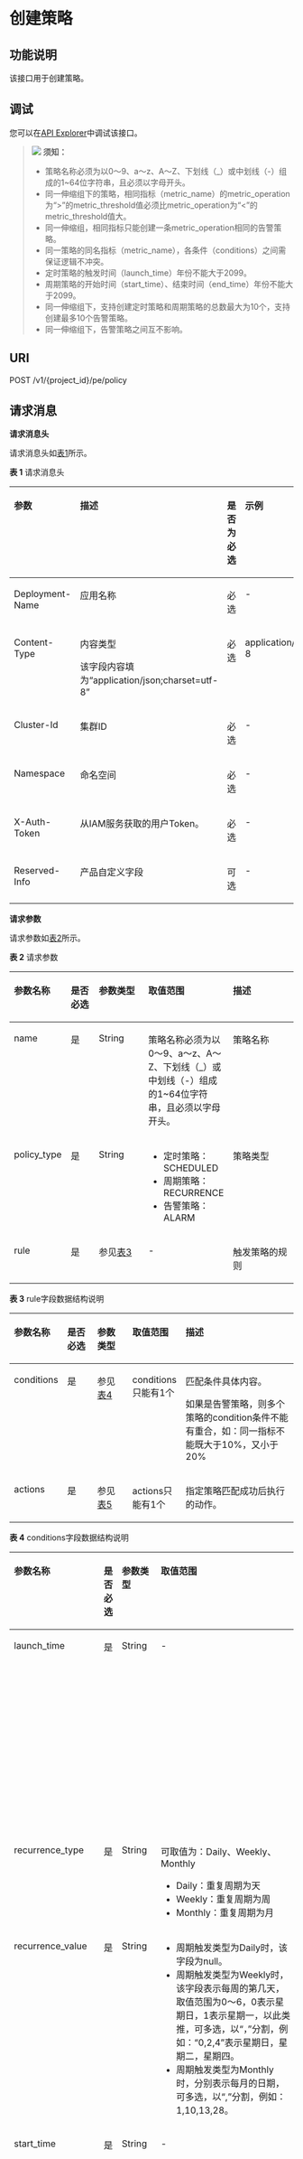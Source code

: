 # 创建策略<a name="aom_04_0023"></a>

## 功能说明<a name="zh-cn_topic_0130935537_zh-cn_topic_0082628667_section29498151"></a>

该接口用于创建策略。

## 调试<a name="section1053416331399"></a>

您可以在[API Explorer](https://apiexplorer.developer.huaweicloud.com/apiexplorer/doc?product=AOM&api=createPolicy)中调试该接口。

>![](public_sys-resources/icon-notice.gif) **须知：** 
>-   策略名称必须为以0～9、a～z、A～Z、下划线（\_）或中划线（-）组成的1\~64位字符串，且必须以字母开头。
>-   同一伸缩组下的策略，相同指标（metric\_name）的metric\_operation为“\>”的metric\_threshold值必须比metric\_operation为“<”的metric\_threshold值大。
>-   同一伸缩组，相同指标只能创建一条metric\_operation相同的告警策略。
>-   同一策略的同名指标（metric\_name），各条件（conditions）之间需保证逻辑不冲突。
>-   定时策略的触发时间（launch\_time）年份不能大于2099。
>-   周期策略的开始时间（start\_time）、结束时间（end\_time）年份不能大于2099。
>-   同一伸缩组下，支持创建定时策略和周期策略的总数最大为10个，支持创建最多10个告警策略。
>-   同一伸缩组下，告警策略之间互不影响。

## URI<a name="zh-cn_topic_0130935537_zh-cn_topic_0082628667_section64156767"></a>

POST /v1/\{project\_id\}/pe/policy

## 请求消息<a name="zh-cn_topic_0130935537_zh-cn_topic_0082628667_section40539992"></a>

**请求消息头**

请求消息头如[表1](#zh-cn_topic_0130935537_zh-cn_topic_0082628667_table16580664)所示。

**表 1**  请求消息头

<a name="zh-cn_topic_0130935537_zh-cn_topic_0082628667_table16580664"></a>
<table><thead align="left"><tr id="zh-cn_topic_0130935537_zh-cn_topic_0082628667_row57854556"><th class="cellrowborder" valign="top" width="28.28282828282828%" id="mcps1.2.5.1.1"><p id="zh-cn_topic_0130935537_zh-cn_topic_0082628667_p55707487"><a name="zh-cn_topic_0130935537_zh-cn_topic_0082628667_p55707487"></a><a name="zh-cn_topic_0130935537_zh-cn_topic_0082628667_p55707487"></a>参数</p>
</th>
<th class="cellrowborder" valign="top" width="28.28282828282828%" id="mcps1.2.5.1.2"><p id="zh-cn_topic_0130935537_zh-cn_topic_0082628667_p16012578"><a name="zh-cn_topic_0130935537_zh-cn_topic_0082628667_p16012578"></a><a name="zh-cn_topic_0130935537_zh-cn_topic_0082628667_p16012578"></a>描述</p>
</th>
<th class="cellrowborder" valign="top" width="17.17171717171717%" id="mcps1.2.5.1.3"><p id="zh-cn_topic_0130935537_zh-cn_topic_0082628667_p21950413"><a name="zh-cn_topic_0130935537_zh-cn_topic_0082628667_p21950413"></a><a name="zh-cn_topic_0130935537_zh-cn_topic_0082628667_p21950413"></a>是否为必选</p>
</th>
<th class="cellrowborder" valign="top" width="26.26262626262626%" id="mcps1.2.5.1.4"><p id="zh-cn_topic_0130935537_zh-cn_topic_0082628667_p33153033"><a name="zh-cn_topic_0130935537_zh-cn_topic_0082628667_p33153033"></a><a name="zh-cn_topic_0130935537_zh-cn_topic_0082628667_p33153033"></a>示例</p>
</th>
</tr>
</thead>
<tbody><tr id="zh-cn_topic_0130935537_zh-cn_topic_0082628667_row62378952"><td class="cellrowborder" valign="top" width="28.28282828282828%" headers="mcps1.2.5.1.1 "><p id="zh-cn_topic_0130935537_zh-cn_topic_0082628667_p19530342"><a name="zh-cn_topic_0130935537_zh-cn_topic_0082628667_p19530342"></a><a name="zh-cn_topic_0130935537_zh-cn_topic_0082628667_p19530342"></a>Deployment-Name</p>
</td>
<td class="cellrowborder" valign="top" width="28.28282828282828%" headers="mcps1.2.5.1.2 "><p id="zh-cn_topic_0130935537_zh-cn_topic_0082628667_p38453873"><a name="zh-cn_topic_0130935537_zh-cn_topic_0082628667_p38453873"></a><a name="zh-cn_topic_0130935537_zh-cn_topic_0082628667_p38453873"></a>应用名称</p>
</td>
<td class="cellrowborder" valign="top" width="17.17171717171717%" headers="mcps1.2.5.1.3 "><p id="zh-cn_topic_0130935537_zh-cn_topic_0082628667_p27755984"><a name="zh-cn_topic_0130935537_zh-cn_topic_0082628667_p27755984"></a><a name="zh-cn_topic_0130935537_zh-cn_topic_0082628667_p27755984"></a>必选</p>
</td>
<td class="cellrowborder" valign="top" width="26.26262626262626%" headers="mcps1.2.5.1.4 "><p id="zh-cn_topic_0130935537_zh-cn_topic_0082628667_p33642220"><a name="zh-cn_topic_0130935537_zh-cn_topic_0082628667_p33642220"></a><a name="zh-cn_topic_0130935537_zh-cn_topic_0082628667_p33642220"></a>-</p>
</td>
</tr>
<tr id="zh-cn_topic_0130935537_zh-cn_topic_0082628667_row34344524"><td class="cellrowborder" valign="top" width="28.28282828282828%" headers="mcps1.2.5.1.1 "><p id="zh-cn_topic_0130935537_zh-cn_topic_0082628667_p30443021"><a name="zh-cn_topic_0130935537_zh-cn_topic_0082628667_p30443021"></a><a name="zh-cn_topic_0130935537_zh-cn_topic_0082628667_p30443021"></a>Content-Type</p>
</td>
<td class="cellrowborder" valign="top" width="28.28282828282828%" headers="mcps1.2.5.1.2 "><p id="zh-cn_topic_0130935537_zh-cn_topic_0082628667_p49965631"><a name="zh-cn_topic_0130935537_zh-cn_topic_0082628667_p49965631"></a><a name="zh-cn_topic_0130935537_zh-cn_topic_0082628667_p49965631"></a>内容类型</p>
<p id="zh-cn_topic_0130935537_zh-cn_topic_0082628667_p47037497"><a name="zh-cn_topic_0130935537_zh-cn_topic_0082628667_p47037497"></a><a name="zh-cn_topic_0130935537_zh-cn_topic_0082628667_p47037497"></a>该字段内容填为“application/json;charset=utf-8”</p>
</td>
<td class="cellrowborder" valign="top" width="17.17171717171717%" headers="mcps1.2.5.1.3 "><p id="zh-cn_topic_0130935537_zh-cn_topic_0082628667_p51940951"><a name="zh-cn_topic_0130935537_zh-cn_topic_0082628667_p51940951"></a><a name="zh-cn_topic_0130935537_zh-cn_topic_0082628667_p51940951"></a>必选</p>
</td>
<td class="cellrowborder" valign="top" width="26.26262626262626%" headers="mcps1.2.5.1.4 "><p id="zh-cn_topic_0130935537_zh-cn_topic_0082628667_p46467513"><a name="zh-cn_topic_0130935537_zh-cn_topic_0082628667_p46467513"></a><a name="zh-cn_topic_0130935537_zh-cn_topic_0082628667_p46467513"></a>application/json;charset=utf-8</p>
</td>
</tr>
<tr id="zh-cn_topic_0130935537_zh-cn_topic_0082628667_row15554440"><td class="cellrowborder" valign="top" width="28.28282828282828%" headers="mcps1.2.5.1.1 "><p id="zh-cn_topic_0130935537_zh-cn_topic_0082628667_p51950091"><a name="zh-cn_topic_0130935537_zh-cn_topic_0082628667_p51950091"></a><a name="zh-cn_topic_0130935537_zh-cn_topic_0082628667_p51950091"></a>Cluster-Id</p>
</td>
<td class="cellrowborder" valign="top" width="28.28282828282828%" headers="mcps1.2.5.1.2 "><p id="zh-cn_topic_0130935537_zh-cn_topic_0082628667_p47207880"><a name="zh-cn_topic_0130935537_zh-cn_topic_0082628667_p47207880"></a><a name="zh-cn_topic_0130935537_zh-cn_topic_0082628667_p47207880"></a>集群ID</p>
</td>
<td class="cellrowborder" valign="top" width="17.17171717171717%" headers="mcps1.2.5.1.3 "><p id="zh-cn_topic_0130935537_zh-cn_topic_0082628667_p65741925"><a name="zh-cn_topic_0130935537_zh-cn_topic_0082628667_p65741925"></a><a name="zh-cn_topic_0130935537_zh-cn_topic_0082628667_p65741925"></a>必选</p>
</td>
<td class="cellrowborder" valign="top" width="26.26262626262626%" headers="mcps1.2.5.1.4 "><p id="zh-cn_topic_0130935537_zh-cn_topic_0082628667_p23495690"><a name="zh-cn_topic_0130935537_zh-cn_topic_0082628667_p23495690"></a><a name="zh-cn_topic_0130935537_zh-cn_topic_0082628667_p23495690"></a>-</p>
</td>
</tr>
<tr id="zh-cn_topic_0130935537_zh-cn_topic_0082628667_row10134624"><td class="cellrowborder" valign="top" width="28.28282828282828%" headers="mcps1.2.5.1.1 "><p id="zh-cn_topic_0130935537_zh-cn_topic_0082628667_p15598181"><a name="zh-cn_topic_0130935537_zh-cn_topic_0082628667_p15598181"></a><a name="zh-cn_topic_0130935537_zh-cn_topic_0082628667_p15598181"></a>Namespace</p>
</td>
<td class="cellrowborder" valign="top" width="28.28282828282828%" headers="mcps1.2.5.1.2 "><p id="zh-cn_topic_0130935537_zh-cn_topic_0082628667_p55493126"><a name="zh-cn_topic_0130935537_zh-cn_topic_0082628667_p55493126"></a><a name="zh-cn_topic_0130935537_zh-cn_topic_0082628667_p55493126"></a>命名空间</p>
</td>
<td class="cellrowborder" valign="top" width="17.17171717171717%" headers="mcps1.2.5.1.3 "><p id="zh-cn_topic_0130935537_p1299319521324"><a name="zh-cn_topic_0130935537_p1299319521324"></a><a name="zh-cn_topic_0130935537_p1299319521324"></a>必选</p>
</td>
<td class="cellrowborder" valign="top" width="26.26262626262626%" headers="mcps1.2.5.1.4 "><p id="zh-cn_topic_0130935537_zh-cn_topic_0082628667_p24818239"><a name="zh-cn_topic_0130935537_zh-cn_topic_0082628667_p24818239"></a><a name="zh-cn_topic_0130935537_zh-cn_topic_0082628667_p24818239"></a>-</p>
</td>
</tr>
<tr id="row256819911113"><td class="cellrowborder" valign="top" width="28.28282828282828%" headers="mcps1.2.5.1.1 "><p id="p18568149512"><a name="p18568149512"></a><a name="p18568149512"></a>X-Auth-Token</p>
</td>
<td class="cellrowborder" valign="top" width="28.28282828282828%" headers="mcps1.2.5.1.2 "><p id="p55686914115"><a name="p55686914115"></a><a name="p55686914115"></a>从IAM服务获取的用户Token。</p>
</td>
<td class="cellrowborder" valign="top" width="17.17171717171717%" headers="mcps1.2.5.1.3 "><p id="p14568172713114"><a name="p14568172713114"></a><a name="p14568172713114"></a>必选</p>
</td>
<td class="cellrowborder" valign="top" width="26.26262626262626%" headers="mcps1.2.5.1.4 "><p id="p013103020112"><a name="p013103020112"></a><a name="p013103020112"></a>-</p>
</td>
</tr>
<tr id="zh-cn_topic_0130935537_zh-cn_topic_0082628667_row22037565"><td class="cellrowborder" valign="top" width="28.28282828282828%" headers="mcps1.2.5.1.1 "><p id="zh-cn_topic_0130935537_zh-cn_topic_0082628667_p40212317"><a name="zh-cn_topic_0130935537_zh-cn_topic_0082628667_p40212317"></a><a name="zh-cn_topic_0130935537_zh-cn_topic_0082628667_p40212317"></a>Reserved-Info</p>
</td>
<td class="cellrowborder" valign="top" width="28.28282828282828%" headers="mcps1.2.5.1.2 "><p id="zh-cn_topic_0130935537_zh-cn_topic_0082628667_p35972254"><a name="zh-cn_topic_0130935537_zh-cn_topic_0082628667_p35972254"></a><a name="zh-cn_topic_0130935537_zh-cn_topic_0082628667_p35972254"></a>产品自定义字段</p>
</td>
<td class="cellrowborder" valign="top" width="17.17171717171717%" headers="mcps1.2.5.1.3 "><p id="zh-cn_topic_0130935537_zh-cn_topic_0082628667_p28071463"><a name="zh-cn_topic_0130935537_zh-cn_topic_0082628667_p28071463"></a><a name="zh-cn_topic_0130935537_zh-cn_topic_0082628667_p28071463"></a>可选</p>
</td>
<td class="cellrowborder" valign="top" width="26.26262626262626%" headers="mcps1.2.5.1.4 "><p id="zh-cn_topic_0130935537_zh-cn_topic_0082628667_p59196065"><a name="zh-cn_topic_0130935537_zh-cn_topic_0082628667_p59196065"></a><a name="zh-cn_topic_0130935537_zh-cn_topic_0082628667_p59196065"></a>-</p>
</td>
</tr>
</tbody>
</table>

**请求参数**

请求参数如[表2](#zh-cn_topic_0130935537_zh-cn_topic_0082628667_table26391943)所示。

**表 2**  请求参数

<a name="zh-cn_topic_0130935537_zh-cn_topic_0082628667_table26391943"></a>
<table><thead align="left"><tr id="zh-cn_topic_0130935537_zh-cn_topic_0082628667_row51582645"><th class="cellrowborder" valign="top" width="17%" id="mcps1.2.6.1.1"><p id="zh-cn_topic_0130935537_zh-cn_topic_0082628667_p17444750"><a name="zh-cn_topic_0130935537_zh-cn_topic_0082628667_p17444750"></a><a name="zh-cn_topic_0130935537_zh-cn_topic_0082628667_p17444750"></a>参数名称</p>
</th>
<th class="cellrowborder" valign="top" width="11%" id="mcps1.2.6.1.2"><p id="zh-cn_topic_0130935537_zh-cn_topic_0082628667_p3738651"><a name="zh-cn_topic_0130935537_zh-cn_topic_0082628667_p3738651"></a><a name="zh-cn_topic_0130935537_zh-cn_topic_0082628667_p3738651"></a>是否必选</p>
</th>
<th class="cellrowborder" valign="top" width="19%" id="mcps1.2.6.1.3"><p id="zh-cn_topic_0130935537_zh-cn_topic_0082628667_p34395333"><a name="zh-cn_topic_0130935537_zh-cn_topic_0082628667_p34395333"></a><a name="zh-cn_topic_0130935537_zh-cn_topic_0082628667_p34395333"></a>参数类型</p>
</th>
<th class="cellrowborder" valign="top" width="25%" id="mcps1.2.6.1.4"><p id="zh-cn_topic_0130935537_zh-cn_topic_0082628667_p34558579"><a name="zh-cn_topic_0130935537_zh-cn_topic_0082628667_p34558579"></a><a name="zh-cn_topic_0130935537_zh-cn_topic_0082628667_p34558579"></a>取值范围</p>
</th>
<th class="cellrowborder" valign="top" width="28.000000000000004%" id="mcps1.2.6.1.5"><p id="zh-cn_topic_0130935537_zh-cn_topic_0082628667_p47781518"><a name="zh-cn_topic_0130935537_zh-cn_topic_0082628667_p47781518"></a><a name="zh-cn_topic_0130935537_zh-cn_topic_0082628667_p47781518"></a>描述</p>
</th>
</tr>
</thead>
<tbody><tr id="zh-cn_topic_0130935537_zh-cn_topic_0082628667_row45097725"><td class="cellrowborder" valign="top" width="17%" headers="mcps1.2.6.1.1 "><p id="zh-cn_topic_0130935537_zh-cn_topic_0082628667_p29037097"><a name="zh-cn_topic_0130935537_zh-cn_topic_0082628667_p29037097"></a><a name="zh-cn_topic_0130935537_zh-cn_topic_0082628667_p29037097"></a>name</p>
</td>
<td class="cellrowborder" valign="top" width="11%" headers="mcps1.2.6.1.2 "><p id="zh-cn_topic_0130935537_zh-cn_topic_0082628667_p3194617"><a name="zh-cn_topic_0130935537_zh-cn_topic_0082628667_p3194617"></a><a name="zh-cn_topic_0130935537_zh-cn_topic_0082628667_p3194617"></a>是</p>
</td>
<td class="cellrowborder" valign="top" width="19%" headers="mcps1.2.6.1.3 "><p id="p129231754133518"><a name="p129231754133518"></a><a name="p129231754133518"></a>String</p>
</td>
<td class="cellrowborder" valign="top" width="25%" headers="mcps1.2.6.1.4 "><p id="zh-cn_topic_0130935537_p7356124014613"><a name="zh-cn_topic_0130935537_p7356124014613"></a><a name="zh-cn_topic_0130935537_p7356124014613"></a>策略名称必须为以0～9、a～z、A～Z、下划线（_）或中划线（-）组成的1~64位字符串，且必须以字母开头。</p>
</td>
<td class="cellrowborder" valign="top" width="28.000000000000004%" headers="mcps1.2.6.1.5 "><p id="zh-cn_topic_0130935537_zh-cn_topic_0082628667_p30495700"><a name="zh-cn_topic_0130935537_zh-cn_topic_0082628667_p30495700"></a><a name="zh-cn_topic_0130935537_zh-cn_topic_0082628667_p30495700"></a>策略名称</p>
</td>
</tr>
<tr id="zh-cn_topic_0130935537_zh-cn_topic_0082628667_row6025849"><td class="cellrowborder" valign="top" width="17%" headers="mcps1.2.6.1.1 "><p id="zh-cn_topic_0130935537_zh-cn_topic_0082628667_p18331773"><a name="zh-cn_topic_0130935537_zh-cn_topic_0082628667_p18331773"></a><a name="zh-cn_topic_0130935537_zh-cn_topic_0082628667_p18331773"></a>policy_type</p>
</td>
<td class="cellrowborder" valign="top" width="11%" headers="mcps1.2.6.1.2 "><p id="zh-cn_topic_0130935537_zh-cn_topic_0082628667_p8478608"><a name="zh-cn_topic_0130935537_zh-cn_topic_0082628667_p8478608"></a><a name="zh-cn_topic_0130935537_zh-cn_topic_0082628667_p8478608"></a>是</p>
</td>
<td class="cellrowborder" valign="top" width="19%" headers="mcps1.2.6.1.3 "><p id="p139361054173517"><a name="p139361054173517"></a><a name="p139361054173517"></a>String</p>
</td>
<td class="cellrowborder" valign="top" width="25%" headers="mcps1.2.6.1.4 "><a name="zh-cn_topic_0130935537_ul1293515593612"></a><a name="zh-cn_topic_0130935537_ul1293515593612"></a><ul id="zh-cn_topic_0130935537_ul1293515593612"><li>定时策略：SCHEDULED</li><li>周期策略：RECURRENCE</li><li>告警策略：ALARM</li></ul>
</td>
<td class="cellrowborder" valign="top" width="28.000000000000004%" headers="mcps1.2.6.1.5 "><p id="zh-cn_topic_0130935537_zh-cn_topic_0082628667_p57075007"><a name="zh-cn_topic_0130935537_zh-cn_topic_0082628667_p57075007"></a><a name="zh-cn_topic_0130935537_zh-cn_topic_0082628667_p57075007"></a>策略类型</p>
</td>
</tr>
<tr id="zh-cn_topic_0130935537_zh-cn_topic_0082628667_row43913021"><td class="cellrowborder" valign="top" width="17%" headers="mcps1.2.6.1.1 "><p id="zh-cn_topic_0130935537_zh-cn_topic_0082628667_p184914"><a name="zh-cn_topic_0130935537_zh-cn_topic_0082628667_p184914"></a><a name="zh-cn_topic_0130935537_zh-cn_topic_0082628667_p184914"></a>rule</p>
</td>
<td class="cellrowborder" valign="top" width="11%" headers="mcps1.2.6.1.2 "><p id="zh-cn_topic_0130935537_zh-cn_topic_0082628667_p14978051"><a name="zh-cn_topic_0130935537_zh-cn_topic_0082628667_p14978051"></a><a name="zh-cn_topic_0130935537_zh-cn_topic_0082628667_p14978051"></a>是</p>
</td>
<td class="cellrowborder" valign="top" width="19%" headers="mcps1.2.6.1.3 "><p id="zh-cn_topic_0130935537_zh-cn_topic_0082628667_p5262650"><a name="zh-cn_topic_0130935537_zh-cn_topic_0082628667_p5262650"></a><a name="zh-cn_topic_0130935537_zh-cn_topic_0082628667_p5262650"></a>参见<a href="#zh-cn_topic_0130935537_zh-cn_topic_0082628667_table114216215037">表3</a></p>
</td>
<td class="cellrowborder" valign="top" width="25%" headers="mcps1.2.6.1.4 "><p id="zh-cn_topic_0130935537_zh-cn_topic_0082628667_p11266626"><a name="zh-cn_topic_0130935537_zh-cn_topic_0082628667_p11266626"></a><a name="zh-cn_topic_0130935537_zh-cn_topic_0082628667_p11266626"></a>-</p>
</td>
<td class="cellrowborder" valign="top" width="28.000000000000004%" headers="mcps1.2.6.1.5 "><p id="zh-cn_topic_0130935537_p2842114714102"><a name="zh-cn_topic_0130935537_p2842114714102"></a><a name="zh-cn_topic_0130935537_p2842114714102"></a>触发策略的规则</p>
</td>
</tr>
</tbody>
</table>

**表 3**  rule字段数据结构说明

<a name="zh-cn_topic_0130935537_zh-cn_topic_0082628667_table114216215037"></a>
<table><thead align="left"><tr id="zh-cn_topic_0130935537_zh-cn_topic_0082628667_row50280428"><th class="cellrowborder" valign="top" width="17.17171717171717%" id="mcps1.2.6.1.1"><p id="zh-cn_topic_0130935537_zh-cn_topic_0082628667_p46182839"><a name="zh-cn_topic_0130935537_zh-cn_topic_0082628667_p46182839"></a><a name="zh-cn_topic_0130935537_zh-cn_topic_0082628667_p46182839"></a>参数名称</p>
</th>
<th class="cellrowborder" valign="top" width="11.111111111111112%" id="mcps1.2.6.1.2"><p id="zh-cn_topic_0130935537_zh-cn_topic_0082628667_p49822483"><a name="zh-cn_topic_0130935537_zh-cn_topic_0082628667_p49822483"></a><a name="zh-cn_topic_0130935537_zh-cn_topic_0082628667_p49822483"></a>是否必选</p>
</th>
<th class="cellrowborder" valign="top" width="13.13131313131313%" id="mcps1.2.6.1.3"><p id="zh-cn_topic_0130935537_zh-cn_topic_0082628667_p9089319"><a name="zh-cn_topic_0130935537_zh-cn_topic_0082628667_p9089319"></a><a name="zh-cn_topic_0130935537_zh-cn_topic_0082628667_p9089319"></a>参数类型</p>
</th>
<th class="cellrowborder" valign="top" width="16.16161616161616%" id="mcps1.2.6.1.4"><p id="zh-cn_topic_0130935537_zh-cn_topic_0082628667_p65146268"><a name="zh-cn_topic_0130935537_zh-cn_topic_0082628667_p65146268"></a><a name="zh-cn_topic_0130935537_zh-cn_topic_0082628667_p65146268"></a>取值范围</p>
</th>
<th class="cellrowborder" valign="top" width="42.42424242424242%" id="mcps1.2.6.1.5"><p id="zh-cn_topic_0130935537_zh-cn_topic_0082628667_p42356378"><a name="zh-cn_topic_0130935537_zh-cn_topic_0082628667_p42356378"></a><a name="zh-cn_topic_0130935537_zh-cn_topic_0082628667_p42356378"></a>描述</p>
</th>
</tr>
</thead>
<tbody><tr id="zh-cn_topic_0130935537_zh-cn_topic_0082628667_row8314568"><td class="cellrowborder" valign="top" width="17.17171717171717%" headers="mcps1.2.6.1.1 "><p id="zh-cn_topic_0130935537_zh-cn_topic_0082628667_p2391374"><a name="zh-cn_topic_0130935537_zh-cn_topic_0082628667_p2391374"></a><a name="zh-cn_topic_0130935537_zh-cn_topic_0082628667_p2391374"></a>conditions</p>
</td>
<td class="cellrowborder" valign="top" width="11.111111111111112%" headers="mcps1.2.6.1.2 "><p id="zh-cn_topic_0130935537_zh-cn_topic_0082628667_p59483605"><a name="zh-cn_topic_0130935537_zh-cn_topic_0082628667_p59483605"></a><a name="zh-cn_topic_0130935537_zh-cn_topic_0082628667_p59483605"></a>是</p>
</td>
<td class="cellrowborder" valign="top" width="13.13131313131313%" headers="mcps1.2.6.1.3 "><p id="zh-cn_topic_0130935537_zh-cn_topic_0082628667_p53442692"><a name="zh-cn_topic_0130935537_zh-cn_topic_0082628667_p53442692"></a><a name="zh-cn_topic_0130935537_zh-cn_topic_0082628667_p53442692"></a>参见<a href="#zh-cn_topic_0130935537_zh-cn_topic_0082628667_table1294668015037">表4</a></p>
</td>
<td class="cellrowborder" valign="top" width="16.16161616161616%" headers="mcps1.2.6.1.4 "><p id="zh-cn_topic_0130935537_zh-cn_topic_0082628667_p36581930"><a name="zh-cn_topic_0130935537_zh-cn_topic_0082628667_p36581930"></a><a name="zh-cn_topic_0130935537_zh-cn_topic_0082628667_p36581930"></a>conditions只能有1个</p>
</td>
<td class="cellrowborder" valign="top" width="42.42424242424242%" headers="mcps1.2.6.1.5 "><p id="zh-cn_topic_0130935537_zh-cn_topic_0082628667_p10346342"><a name="zh-cn_topic_0130935537_zh-cn_topic_0082628667_p10346342"></a><a name="zh-cn_topic_0130935537_zh-cn_topic_0082628667_p10346342"></a>匹配条件具体内容。</p>
<p id="zh-cn_topic_0130935537_p15220172583010"><a name="zh-cn_topic_0130935537_p15220172583010"></a><a name="zh-cn_topic_0130935537_p15220172583010"></a>如果是告警策略，则多个策略的condition条件不能有重合，如：同一指标不能既大于10%，又小于20%</p>
</td>
</tr>
<tr id="zh-cn_topic_0130935537_zh-cn_topic_0082628667_row26008214"><td class="cellrowborder" valign="top" width="17.17171717171717%" headers="mcps1.2.6.1.1 "><p id="zh-cn_topic_0130935537_zh-cn_topic_0082628667_p26290551"><a name="zh-cn_topic_0130935537_zh-cn_topic_0082628667_p26290551"></a><a name="zh-cn_topic_0130935537_zh-cn_topic_0082628667_p26290551"></a>actions</p>
</td>
<td class="cellrowborder" valign="top" width="11.111111111111112%" headers="mcps1.2.6.1.2 "><p id="zh-cn_topic_0130935537_zh-cn_topic_0082628667_p49159881"><a name="zh-cn_topic_0130935537_zh-cn_topic_0082628667_p49159881"></a><a name="zh-cn_topic_0130935537_zh-cn_topic_0082628667_p49159881"></a>是</p>
</td>
<td class="cellrowborder" valign="top" width="13.13131313131313%" headers="mcps1.2.6.1.3 "><p id="zh-cn_topic_0130935537_zh-cn_topic_0082628667_p22527411"><a name="zh-cn_topic_0130935537_zh-cn_topic_0082628667_p22527411"></a><a name="zh-cn_topic_0130935537_zh-cn_topic_0082628667_p22527411"></a>参见<a href="#zh-cn_topic_0130935537_zh-cn_topic_0082628667_table4669780915037">表5</a></p>
</td>
<td class="cellrowborder" valign="top" width="16.16161616161616%" headers="mcps1.2.6.1.4 "><p id="zh-cn_topic_0130935537_zh-cn_topic_0082628667_p47920339"><a name="zh-cn_topic_0130935537_zh-cn_topic_0082628667_p47920339"></a><a name="zh-cn_topic_0130935537_zh-cn_topic_0082628667_p47920339"></a>actions只能有1个</p>
</td>
<td class="cellrowborder" valign="top" width="42.42424242424242%" headers="mcps1.2.6.1.5 "><p id="zh-cn_topic_0130935537_zh-cn_topic_0082628667_p56342274"><a name="zh-cn_topic_0130935537_zh-cn_topic_0082628667_p56342274"></a><a name="zh-cn_topic_0130935537_zh-cn_topic_0082628667_p56342274"></a>指定策略匹配成功后执行的动作。</p>
</td>
</tr>
</tbody>
</table>

**表 4**  conditions字段数据结构说明

<a name="zh-cn_topic_0130935537_zh-cn_topic_0082628667_table1294668015037"></a>
<table><thead align="left"><tr id="zh-cn_topic_0130935537_zh-cn_topic_0082628667_row37524543"><th class="cellrowborder" valign="top" width="17.17171717171717%" id="mcps1.2.6.1.1"><p id="zh-cn_topic_0130935537_zh-cn_topic_0082628667_p19589120"><a name="zh-cn_topic_0130935537_zh-cn_topic_0082628667_p19589120"></a><a name="zh-cn_topic_0130935537_zh-cn_topic_0082628667_p19589120"></a>参数名称</p>
</th>
<th class="cellrowborder" valign="top" width="11.111111111111112%" id="mcps1.2.6.1.2"><p id="zh-cn_topic_0130935537_zh-cn_topic_0082628667_p43214919"><a name="zh-cn_topic_0130935537_zh-cn_topic_0082628667_p43214919"></a><a name="zh-cn_topic_0130935537_zh-cn_topic_0082628667_p43214919"></a>是否必选</p>
</th>
<th class="cellrowborder" valign="top" width="14.14141414141414%" id="mcps1.2.6.1.3"><p id="zh-cn_topic_0130935537_zh-cn_topic_0082628667_p10747513"><a name="zh-cn_topic_0130935537_zh-cn_topic_0082628667_p10747513"></a><a name="zh-cn_topic_0130935537_zh-cn_topic_0082628667_p10747513"></a>参数类型</p>
</th>
<th class="cellrowborder" valign="top" width="30.303030303030305%" id="mcps1.2.6.1.4"><p id="zh-cn_topic_0130935537_zh-cn_topic_0082628667_p65242240"><a name="zh-cn_topic_0130935537_zh-cn_topic_0082628667_p65242240"></a><a name="zh-cn_topic_0130935537_zh-cn_topic_0082628667_p65242240"></a>取值范围</p>
</th>
<th class="cellrowborder" valign="top" width="27.27272727272727%" id="mcps1.2.6.1.5"><p id="zh-cn_topic_0130935537_zh-cn_topic_0082628667_p50130116"><a name="zh-cn_topic_0130935537_zh-cn_topic_0082628667_p50130116"></a><a name="zh-cn_topic_0130935537_zh-cn_topic_0082628667_p50130116"></a>描述</p>
</th>
</tr>
</thead>
<tbody><tr id="zh-cn_topic_0130935537_zh-cn_topic_0082628667_row34007596"><td class="cellrowborder" valign="top" width="17.17171717171717%" headers="mcps1.2.6.1.1 "><p id="zh-cn_topic_0130935537_zh-cn_topic_0082628667_p3151905"><a name="zh-cn_topic_0130935537_zh-cn_topic_0082628667_p3151905"></a><a name="zh-cn_topic_0130935537_zh-cn_topic_0082628667_p3151905"></a>launch_time</p>
</td>
<td class="cellrowborder" valign="top" width="11.111111111111112%" headers="mcps1.2.6.1.2 "><p id="zh-cn_topic_0130935537_zh-cn_topic_0082628667_p53977738"><a name="zh-cn_topic_0130935537_zh-cn_topic_0082628667_p53977738"></a><a name="zh-cn_topic_0130935537_zh-cn_topic_0082628667_p53977738"></a>是</p>
</td>
<td class="cellrowborder" valign="top" width="14.14141414141414%" headers="mcps1.2.6.1.3 "><p id="p5693161183618"><a name="p5693161183618"></a><a name="p5693161183618"></a>String</p>
</td>
<td class="cellrowborder" valign="top" width="30.303030303030305%" headers="mcps1.2.6.1.4 "><p id="zh-cn_topic_0130935537_zh-cn_topic_0082628667_p14466778"><a name="zh-cn_topic_0130935537_zh-cn_topic_0082628667_p14466778"></a><a name="zh-cn_topic_0130935537_zh-cn_topic_0082628667_p14466778"></a>-</p>
</td>
<td class="cellrowborder" valign="top" width="27.27272727272727%" headers="mcps1.2.6.1.5 "><p id="zh-cn_topic_0130935537_p2930121751312"><a name="zh-cn_topic_0130935537_p2930121751312"></a><a name="zh-cn_topic_0130935537_p2930121751312"></a>触发时间，遵循ISO8601，UTC。</p>
<a name="zh-cn_topic_0130935537_ul18521122191317"></a><a name="zh-cn_topic_0130935537_ul18521122191317"></a><ul id="zh-cn_topic_0130935537_ul18521122191317"><li>如果policy_type为SCHEDULED，则格式为：YYYY-MM-DDThh:mmZ。</li><li>如果policy_type为RECURRENCE，则格式为：hh:mm。</li></ul>
</td>
</tr>
<tr id="zh-cn_topic_0130935537_zh-cn_topic_0082628667_row46331171"><td class="cellrowborder" valign="top" width="17.17171717171717%" headers="mcps1.2.6.1.1 "><p id="zh-cn_topic_0130935537_zh-cn_topic_0082628667_p61837391"><a name="zh-cn_topic_0130935537_zh-cn_topic_0082628667_p61837391"></a><a name="zh-cn_topic_0130935537_zh-cn_topic_0082628667_p61837391"></a>recurrence_type</p>
</td>
<td class="cellrowborder" valign="top" width="11.111111111111112%" headers="mcps1.2.6.1.2 "><p id="zh-cn_topic_0130935537_zh-cn_topic_0082628667_p42772808"><a name="zh-cn_topic_0130935537_zh-cn_topic_0082628667_p42772808"></a><a name="zh-cn_topic_0130935537_zh-cn_topic_0082628667_p42772808"></a>是</p>
</td>
<td class="cellrowborder" valign="top" width="14.14141414141414%" headers="mcps1.2.6.1.3 "><p id="p1270516163611"><a name="p1270516163611"></a><a name="p1270516163611"></a>String</p>
</td>
<td class="cellrowborder" valign="top" width="30.303030303030305%" headers="mcps1.2.6.1.4 "><p id="zh-cn_topic_0130935537_p74871629141517"><a name="zh-cn_topic_0130935537_p74871629141517"></a><a name="zh-cn_topic_0130935537_p74871629141517"></a>可取值为：Daily、Weekly、Monthly</p>
<a name="zh-cn_topic_0130935537_ul153785153154"></a><a name="zh-cn_topic_0130935537_ul153785153154"></a><ul id="zh-cn_topic_0130935537_ul153785153154"><li>Daily：重复周期为天</li><li>Weekly：重复周期为周</li><li>Monthly：重复周期为月</li></ul>
</td>
<td class="cellrowborder" valign="top" width="27.27272727272727%" headers="mcps1.2.6.1.5 "><p id="zh-cn_topic_0130935537_zh-cn_topic_0082628667_p42633357"><a name="zh-cn_topic_0130935537_zh-cn_topic_0082628667_p42633357"></a><a name="zh-cn_topic_0130935537_zh-cn_topic_0082628667_p42633357"></a>周期触发类型</p>
</td>
</tr>
<tr id="zh-cn_topic_0130935537_zh-cn_topic_0082628667_row48155897"><td class="cellrowborder" valign="top" width="17.17171717171717%" headers="mcps1.2.6.1.1 "><p id="zh-cn_topic_0130935537_zh-cn_topic_0082628667_p8313609"><a name="zh-cn_topic_0130935537_zh-cn_topic_0082628667_p8313609"></a><a name="zh-cn_topic_0130935537_zh-cn_topic_0082628667_p8313609"></a>recurrence_value</p>
</td>
<td class="cellrowborder" valign="top" width="11.111111111111112%" headers="mcps1.2.6.1.2 "><p id="zh-cn_topic_0130935537_zh-cn_topic_0082628667_p2313746"><a name="zh-cn_topic_0130935537_zh-cn_topic_0082628667_p2313746"></a><a name="zh-cn_topic_0130935537_zh-cn_topic_0082628667_p2313746"></a>是</p>
</td>
<td class="cellrowborder" valign="top" width="14.14141414141414%" headers="mcps1.2.6.1.3 "><p id="p24611733615"><a name="p24611733615"></a><a name="p24611733615"></a>String</p>
</td>
<td class="cellrowborder" valign="top" width="30.303030303030305%" headers="mcps1.2.6.1.4 "><a name="zh-cn_topic_0130935537_ul19586314184013"></a><a name="zh-cn_topic_0130935537_ul19586314184013"></a><ul id="zh-cn_topic_0130935537_ul19586314184013"><li>周期触发类型为Daily时，该字段为null。</li><li>周期触发类型为Weekly时，该字段表示每周的第几天，取值范围为0～6，0表示星期日，1表示星期一，以此类推，可多选，以“，”分割，例如：“0,2,4”表示星期日，星期二，星期四。</li><li>周期触发类型为Monthly时，分别表示每月的日期，可多选，以“,”分割，例如：1,10,13,28。</li></ul>
</td>
<td class="cellrowborder" valign="top" width="27.27272727272727%" headers="mcps1.2.6.1.5 "><p id="zh-cn_topic_0130935537_zh-cn_topic_0082628667_p32575624"><a name="zh-cn_topic_0130935537_zh-cn_topic_0082628667_p32575624"></a><a name="zh-cn_topic_0130935537_zh-cn_topic_0082628667_p32575624"></a>周期触发任务数值</p>
</td>
</tr>
<tr id="zh-cn_topic_0130935537_zh-cn_topic_0082628667_row24745166"><td class="cellrowborder" valign="top" width="17.17171717171717%" headers="mcps1.2.6.1.1 "><p id="zh-cn_topic_0130935537_zh-cn_topic_0082628667_p58201440"><a name="zh-cn_topic_0130935537_zh-cn_topic_0082628667_p58201440"></a><a name="zh-cn_topic_0130935537_zh-cn_topic_0082628667_p58201440"></a>start_time</p>
</td>
<td class="cellrowborder" valign="top" width="11.111111111111112%" headers="mcps1.2.6.1.2 "><p id="zh-cn_topic_0130935537_zh-cn_topic_0082628667_p16696223"><a name="zh-cn_topic_0130935537_zh-cn_topic_0082628667_p16696223"></a><a name="zh-cn_topic_0130935537_zh-cn_topic_0082628667_p16696223"></a>是</p>
</td>
<td class="cellrowborder" valign="top" width="14.14141414141414%" headers="mcps1.2.6.1.3 "><p id="p1647717123615"><a name="p1647717123615"></a><a name="p1647717123615"></a>String</p>
</td>
<td class="cellrowborder" valign="top" width="30.303030303030305%" headers="mcps1.2.6.1.4 "><p id="zh-cn_topic_0130935537_zh-cn_topic_0082628667_p22255938"><a name="zh-cn_topic_0130935537_zh-cn_topic_0082628667_p22255938"></a><a name="zh-cn_topic_0130935537_zh-cn_topic_0082628667_p22255938"></a>-</p>
</td>
<td class="cellrowborder" valign="top" width="27.27272727272727%" headers="mcps1.2.6.1.5 "><p id="zh-cn_topic_0130935537_zh-cn_topic_0082628667_p57900534"><a name="zh-cn_topic_0130935537_zh-cn_topic_0082628667_p57900534"></a><a name="zh-cn_topic_0130935537_zh-cn_topic_0082628667_p57900534"></a>周期策略重复执行开始时间，遵循ISO8601，UTC，默认立即开始，格式为 : YYYY-MM-DDThh:mmZ。</p>
</td>
</tr>
<tr id="zh-cn_topic_0130935537_zh-cn_topic_0082628667_row51342761"><td class="cellrowborder" valign="top" width="17.17171717171717%" headers="mcps1.2.6.1.1 "><p id="zh-cn_topic_0130935537_zh-cn_topic_0082628667_p65122991"><a name="zh-cn_topic_0130935537_zh-cn_topic_0082628667_p65122991"></a><a name="zh-cn_topic_0130935537_zh-cn_topic_0082628667_p65122991"></a>end_time</p>
</td>
<td class="cellrowborder" valign="top" width="11.111111111111112%" headers="mcps1.2.6.1.2 "><p id="zh-cn_topic_0130935537_zh-cn_topic_0082628667_p40470925"><a name="zh-cn_topic_0130935537_zh-cn_topic_0082628667_p40470925"></a><a name="zh-cn_topic_0130935537_zh-cn_topic_0082628667_p40470925"></a>是</p>
</td>
<td class="cellrowborder" valign="top" width="14.14141414141414%" headers="mcps1.2.6.1.3 "><p id="p76871394364"><a name="p76871394364"></a><a name="p76871394364"></a>String</p>
</td>
<td class="cellrowborder" valign="top" width="30.303030303030305%" headers="mcps1.2.6.1.4 "><p id="zh-cn_topic_0130935537_zh-cn_topic_0082628667_p47079412"><a name="zh-cn_topic_0130935537_zh-cn_topic_0082628667_p47079412"></a><a name="zh-cn_topic_0130935537_zh-cn_topic_0082628667_p47079412"></a>-</p>
</td>
<td class="cellrowborder" valign="top" width="27.27272727272727%" headers="mcps1.2.6.1.5 "><p id="zh-cn_topic_0130935537_zh-cn_topic_0082628667_p55336012"><a name="zh-cn_topic_0130935537_zh-cn_topic_0082628667_p55336012"></a><a name="zh-cn_topic_0130935537_zh-cn_topic_0082628667_p55336012"></a>周期策略重复执行结束时间，遵循ISO8601，UTC，格式为 : YYYY-MM-DDThh:mmZ。</p>
</td>
</tr>
<tr id="zh-cn_topic_0130935537_zh-cn_topic_0082628667_row28262061"><td class="cellrowborder" valign="top" width="17.17171717171717%" headers="mcps1.2.6.1.1 "><p id="zh-cn_topic_0130935537_zh-cn_topic_0082628667_p7525633"><a name="zh-cn_topic_0130935537_zh-cn_topic_0082628667_p7525633"></a><a name="zh-cn_topic_0130935537_zh-cn_topic_0082628667_p7525633"></a>metric_namespace</p>
</td>
<td class="cellrowborder" valign="top" width="11.111111111111112%" headers="mcps1.2.6.1.2 "><p id="zh-cn_topic_0130935537_zh-cn_topic_0082628667_p5596537"><a name="zh-cn_topic_0130935537_zh-cn_topic_0082628667_p5596537"></a><a name="zh-cn_topic_0130935537_zh-cn_topic_0082628667_p5596537"></a>是</p>
</td>
<td class="cellrowborder" valign="top" width="14.14141414141414%" headers="mcps1.2.6.1.3 "><p id="p2700494365"><a name="p2700494365"></a><a name="p2700494365"></a>String</p>
</td>
<td class="cellrowborder" valign="top" width="30.303030303030305%" headers="mcps1.2.6.1.4 "><a name="zh-cn_topic_0130935537_ul626532974213"></a><a name="zh-cn_topic_0130935537_ul626532974213"></a><ul id="zh-cn_topic_0130935537_ul626532974213"><li>PAAS.CONTAINER：应用指标的命名空间</li><li>PAAS.CUSTOMMETRICS：自定义指标的命名空间</li></ul>
</td>
<td class="cellrowborder" valign="top" width="27.27272727272727%" headers="mcps1.2.6.1.5 "><p id="zh-cn_topic_0130935537_zh-cn_topic_0082628667_p31825997"><a name="zh-cn_topic_0130935537_zh-cn_topic_0082628667_p31825997"></a><a name="zh-cn_topic_0130935537_zh-cn_topic_0082628667_p31825997"></a>命名空间</p>
</td>
</tr>
<tr id="zh-cn_topic_0130935537_zh-cn_topic_0082628667_row17998518"><td class="cellrowborder" valign="top" width="17.17171717171717%" headers="mcps1.2.6.1.1 "><p id="zh-cn_topic_0130935537_zh-cn_topic_0082628667_p48593825"><a name="zh-cn_topic_0130935537_zh-cn_topic_0082628667_p48593825"></a><a name="zh-cn_topic_0130935537_zh-cn_topic_0082628667_p48593825"></a>metric_name</p>
</td>
<td class="cellrowborder" valign="top" width="11.111111111111112%" headers="mcps1.2.6.1.2 "><p id="zh-cn_topic_0130935537_zh-cn_topic_0082628667_p43785757"><a name="zh-cn_topic_0130935537_zh-cn_topic_0082628667_p43785757"></a><a name="zh-cn_topic_0130935537_zh-cn_topic_0082628667_p43785757"></a>是</p>
</td>
<td class="cellrowborder" valign="top" width="14.14141414141414%" headers="mcps1.2.6.1.3 "><p id="p243918122363"><a name="p243918122363"></a><a name="p243918122363"></a>String</p>
</td>
<td class="cellrowborder" valign="top" width="30.303030303030305%" headers="mcps1.2.6.1.4 "><p id="p1815825894017"><a name="p1815825894017"></a><a name="p1815825894017"></a>取值满足表达式[a-zA-Z_:][a-zA-Z0-9_:]*，即指标名称首字符必须为字母或_或:，其他字符由字母数字_:组成，长度为1~255个字符。</p>
</td>
<td class="cellrowborder" valign="top" width="27.27272727272727%" headers="mcps1.2.6.1.5 "><p id="zh-cn_topic_0130935537_zh-cn_topic_0082628667_p17897732"><a name="zh-cn_topic_0130935537_zh-cn_topic_0082628667_p17897732"></a><a name="zh-cn_topic_0130935537_zh-cn_topic_0082628667_p17897732"></a>指标名称</p>
</td>
</tr>
<tr id="zh-cn_topic_0130935537_zh-cn_topic_0082628667_row26861861"><td class="cellrowborder" valign="top" width="17.17171717171717%" headers="mcps1.2.6.1.1 "><p id="zh-cn_topic_0130935537_zh-cn_topic_0082628667_p28327138"><a name="zh-cn_topic_0130935537_zh-cn_topic_0082628667_p28327138"></a><a name="zh-cn_topic_0130935537_zh-cn_topic_0082628667_p28327138"></a>metric_unit</p>
</td>
<td class="cellrowborder" valign="top" width="11.111111111111112%" headers="mcps1.2.6.1.2 "><p id="zh-cn_topic_0130935537_zh-cn_topic_0082628667_p12796860"><a name="zh-cn_topic_0130935537_zh-cn_topic_0082628667_p12796860"></a><a name="zh-cn_topic_0130935537_zh-cn_topic_0082628667_p12796860"></a>是</p>
</td>
<td class="cellrowborder" valign="top" width="14.14141414141414%" headers="mcps1.2.6.1.3 "><p id="p1745281212362"><a name="p1745281212362"></a><a name="p1745281212362"></a>String</p>
</td>
<td class="cellrowborder" valign="top" width="30.303030303030305%" headers="mcps1.2.6.1.4 "><p id="zh-cn_topic_0130935537_zh-cn_topic_0082628667_p7012069"><a name="zh-cn_topic_0130935537_zh-cn_topic_0082628667_p7012069"></a><a name="zh-cn_topic_0130935537_zh-cn_topic_0082628667_p7012069"></a>-</p>
</td>
<td class="cellrowborder" valign="top" width="27.27272727272727%" headers="mcps1.2.6.1.5 "><p id="zh-cn_topic_0130935537_zh-cn_topic_0082628667_p31106692"><a name="zh-cn_topic_0130935537_zh-cn_topic_0082628667_p31106692"></a><a name="zh-cn_topic_0130935537_zh-cn_topic_0082628667_p31106692"></a>单位</p>
</td>
</tr>
<tr id="zh-cn_topic_0130935537_zh-cn_topic_0082628667_row11524775"><td class="cellrowborder" valign="top" width="17.17171717171717%" headers="mcps1.2.6.1.1 "><p id="zh-cn_topic_0130935537_zh-cn_topic_0082628667_p61091552"><a name="zh-cn_topic_0130935537_zh-cn_topic_0082628667_p61091552"></a><a name="zh-cn_topic_0130935537_zh-cn_topic_0082628667_p61091552"></a>period</p>
</td>
<td class="cellrowborder" valign="top" width="11.111111111111112%" headers="mcps1.2.6.1.2 "><p id="zh-cn_topic_0130935537_zh-cn_topic_0082628667_p49468641"><a name="zh-cn_topic_0130935537_zh-cn_topic_0082628667_p49468641"></a><a name="zh-cn_topic_0130935537_zh-cn_topic_0082628667_p49468641"></a>是</p>
</td>
<td class="cellrowborder" valign="top" width="14.14141414141414%" headers="mcps1.2.6.1.3 "><p id="p1983493263617"><a name="p1983493263617"></a><a name="p1983493263617"></a>Integer</p>
</td>
<td class="cellrowborder" valign="top" width="30.303030303030305%" headers="mcps1.2.6.1.4 "><p id="zh-cn_topic_0130935537_zh-cn_topic_0082628667_p25290077"><a name="zh-cn_topic_0130935537_zh-cn_topic_0082628667_p25290077"></a><a name="zh-cn_topic_0130935537_zh-cn_topic_0082628667_p25290077"></a>分别包括20，60，300，900，1800，3600</p>
</td>
<td class="cellrowborder" valign="top" width="27.27272727272727%" headers="mcps1.2.6.1.5 "><p id="zh-cn_topic_0130935537_zh-cn_topic_0082628667_p35230376"><a name="zh-cn_topic_0130935537_zh-cn_topic_0082628667_p35230376"></a><a name="zh-cn_topic_0130935537_zh-cn_topic_0082628667_p35230376"></a>统计周期，单位：秒</p>
</td>
</tr>
<tr id="zh-cn_topic_0130935537_zh-cn_topic_0082628667_row48637933"><td class="cellrowborder" valign="top" width="17.17171717171717%" headers="mcps1.2.6.1.1 "><p id="zh-cn_topic_0130935537_zh-cn_topic_0082628667_p47358524"><a name="zh-cn_topic_0130935537_zh-cn_topic_0082628667_p47358524"></a><a name="zh-cn_topic_0130935537_zh-cn_topic_0082628667_p47358524"></a>evaluation_periods</p>
</td>
<td class="cellrowborder" valign="top" width="11.111111111111112%" headers="mcps1.2.6.1.2 "><p id="zh-cn_topic_0130935537_zh-cn_topic_0082628667_p10835231"><a name="zh-cn_topic_0130935537_zh-cn_topic_0082628667_p10835231"></a><a name="zh-cn_topic_0130935537_zh-cn_topic_0082628667_p10835231"></a>是</p>
</td>
<td class="cellrowborder" valign="top" width="14.14141414141414%" headers="mcps1.2.6.1.3 "><p id="p14853163223610"><a name="p14853163223610"></a><a name="p14853163223610"></a>Integer</p>
</td>
<td class="cellrowborder" valign="top" width="30.303030303030305%" headers="mcps1.2.6.1.4 "><p id="zh-cn_topic_0130935537_p278610414437"><a name="zh-cn_topic_0130935537_p278610414437"></a><a name="zh-cn_topic_0130935537_p278610414437"></a>1，2，3，4，5</p>
</td>
<td class="cellrowborder" valign="top" width="27.27272727272727%" headers="mcps1.2.6.1.5 "><p id="zh-cn_topic_0130935537_zh-cn_topic_0082628667_p10238932"><a name="zh-cn_topic_0130935537_zh-cn_topic_0082628667_p10238932"></a><a name="zh-cn_topic_0130935537_zh-cn_topic_0082628667_p10238932"></a>连续周期数</p>
</td>
</tr>
<tr id="zh-cn_topic_0130935537_zh-cn_topic_0082628667_row25041524"><td class="cellrowborder" valign="top" width="17.17171717171717%" headers="mcps1.2.6.1.1 "><p id="zh-cn_topic_0130935537_zh-cn_topic_0082628667_p15097570"><a name="zh-cn_topic_0130935537_zh-cn_topic_0082628667_p15097570"></a><a name="zh-cn_topic_0130935537_zh-cn_topic_0082628667_p15097570"></a>statistic</p>
</td>
<td class="cellrowborder" valign="top" width="11.111111111111112%" headers="mcps1.2.6.1.2 "><p id="zh-cn_topic_0130935537_zh-cn_topic_0082628667_p14943697"><a name="zh-cn_topic_0130935537_zh-cn_topic_0082628667_p14943697"></a><a name="zh-cn_topic_0130935537_zh-cn_topic_0082628667_p14943697"></a>是</p>
</td>
<td class="cellrowborder" valign="top" width="14.14141414141414%" headers="mcps1.2.6.1.3 "><p id="p987241763610"><a name="p987241763610"></a><a name="p987241763610"></a>String</p>
</td>
<td class="cellrowborder" valign="top" width="30.303030303030305%" headers="mcps1.2.6.1.4 "><p id="zh-cn_topic_0130935537_zh-cn_topic_0082628667_p66660433"><a name="zh-cn_topic_0130935537_zh-cn_topic_0082628667_p66660433"></a><a name="zh-cn_topic_0130935537_zh-cn_topic_0082628667_p66660433"></a>当前只支持平均值（average）</p>
</td>
<td class="cellrowborder" valign="top" width="27.27272727272727%" headers="mcps1.2.6.1.5 "><p id="zh-cn_topic_0130935537_zh-cn_topic_0082628667_p30785969"><a name="zh-cn_topic_0130935537_zh-cn_topic_0082628667_p30785969"></a><a name="zh-cn_topic_0130935537_zh-cn_topic_0082628667_p30785969"></a>统计方式</p>
</td>
</tr>
<tr id="zh-cn_topic_0130935537_zh-cn_topic_0082628667_row8638270"><td class="cellrowborder" valign="top" width="17.17171717171717%" headers="mcps1.2.6.1.1 "><p id="zh-cn_topic_0130935537_zh-cn_topic_0082628667_p28611270"><a name="zh-cn_topic_0130935537_zh-cn_topic_0082628667_p28611270"></a><a name="zh-cn_topic_0130935537_zh-cn_topic_0082628667_p28611270"></a>metric_operation</p>
</td>
<td class="cellrowborder" valign="top" width="11.111111111111112%" headers="mcps1.2.6.1.2 "><p id="zh-cn_topic_0130935537_zh-cn_topic_0082628667_p35811547"><a name="zh-cn_topic_0130935537_zh-cn_topic_0082628667_p35811547"></a><a name="zh-cn_topic_0130935537_zh-cn_topic_0082628667_p35811547"></a>是</p>
</td>
<td class="cellrowborder" valign="top" width="14.14141414141414%" headers="mcps1.2.6.1.3 "><p id="p491711173362"><a name="p491711173362"></a><a name="p491711173362"></a>String</p>
</td>
<td class="cellrowborder" valign="top" width="30.303030303030305%" headers="mcps1.2.6.1.4 "><p id="zh-cn_topic_0130935537_p78691755452"><a name="zh-cn_topic_0130935537_p78691755452"></a><a name="zh-cn_topic_0130935537_p78691755452"></a>包含“&gt;”、“&lt;”。</p>
<p id="zh-cn_topic_0130935537_zh-cn_topic_0082628667_p11429066"><a name="zh-cn_topic_0130935537_zh-cn_topic_0082628667_p11429066"></a><a name="zh-cn_topic_0130935537_zh-cn_topic_0082628667_p11429066"></a>例如，“&gt;”表示当metric大于metric_thresholdUpdate值时触发actions</p>
</td>
<td class="cellrowborder" valign="top" width="27.27272727272727%" headers="mcps1.2.6.1.5 "><p id="zh-cn_topic_0130935537_zh-cn_topic_0082628667_p53339124"><a name="zh-cn_topic_0130935537_zh-cn_topic_0082628667_p53339124"></a><a name="zh-cn_topic_0130935537_zh-cn_topic_0082628667_p53339124"></a>指标操作符</p>
</td>
</tr>
<tr id="zh-cn_topic_0130935537_zh-cn_topic_0082628667_row10290070"><td class="cellrowborder" valign="top" width="17.17171717171717%" headers="mcps1.2.6.1.1 "><p id="zh-cn_topic_0130935537_zh-cn_topic_0082628667_p28189346"><a name="zh-cn_topic_0130935537_zh-cn_topic_0082628667_p28189346"></a><a name="zh-cn_topic_0130935537_zh-cn_topic_0082628667_p28189346"></a>metric_threshold</p>
</td>
<td class="cellrowborder" valign="top" width="11.111111111111112%" headers="mcps1.2.6.1.2 "><p id="zh-cn_topic_0130935537_zh-cn_topic_0082628667_p1635686"><a name="zh-cn_topic_0130935537_zh-cn_topic_0082628667_p1635686"></a><a name="zh-cn_topic_0130935537_zh-cn_topic_0082628667_p1635686"></a>是</p>
</td>
<td class="cellrowborder" valign="top" width="14.14141414141414%" headers="mcps1.2.6.1.3 "><p id="zh-cn_topic_0130935537_zh-cn_topic_0082628667_p65381771"><a name="zh-cn_topic_0130935537_zh-cn_topic_0082628667_p65381771"></a><a name="zh-cn_topic_0130935537_zh-cn_topic_0082628667_p65381771"></a>Float</p>
</td>
<td class="cellrowborder" valign="top" width="30.303030303030305%" headers="mcps1.2.6.1.4 "><p id="zh-cn_topic_0130935537_zh-cn_topic_0082628667_p61432121"><a name="zh-cn_topic_0130935537_zh-cn_topic_0082628667_p61432121"></a><a name="zh-cn_topic_0130935537_zh-cn_topic_0082628667_p61432121"></a>[0，2147483647]</p>
</td>
<td class="cellrowborder" valign="top" width="27.27272727272727%" headers="mcps1.2.6.1.5 "><p id="zh-cn_topic_0130935537_zh-cn_topic_0082628667_p9945879"><a name="zh-cn_topic_0130935537_zh-cn_topic_0082628667_p9945879"></a><a name="zh-cn_topic_0130935537_zh-cn_topic_0082628667_p9945879"></a>阈值条件</p>
</td>
</tr>
</tbody>
</table>

举例说明告警策略中conditions各个参数含义：

```
"conditions":[{ 
   "metric_namespace" : "PAAS.CONTAINER", 
   "metric_name" : "cpuUsage", 
   "metric_unit" : "Percent", 
   "period" : 300, 
   "evaluation_periods" : 2, 
   "statistic" : "average", 
   "metric_operation" : ">", 
   "metric_threshold" : 70 
   }]
```

当应用指标（metric\_namespace）为cpuUsage（metric\_name）时，应用在连续2（evaluation\_periods）个周期（周期时长：300秒）内平均值（statistic）值超过70%（metric\_threshold）时触发策略。

**表 5**  actions字段数据结构说明

<a name="zh-cn_topic_0130935537_zh-cn_topic_0082628667_table4669780915037"></a>
<table><thead align="left"><tr id="zh-cn_topic_0130935537_zh-cn_topic_0082628667_row3762492"><th class="cellrowborder" valign="top" width="17%" id="mcps1.2.6.1.1"><p id="zh-cn_topic_0130935537_zh-cn_topic_0082628667_p36326405"><a name="zh-cn_topic_0130935537_zh-cn_topic_0082628667_p36326405"></a><a name="zh-cn_topic_0130935537_zh-cn_topic_0082628667_p36326405"></a>参数名称</p>
</th>
<th class="cellrowborder" valign="top" width="11%" id="mcps1.2.6.1.2"><p id="zh-cn_topic_0130935537_zh-cn_topic_0082628667_p56757654"><a name="zh-cn_topic_0130935537_zh-cn_topic_0082628667_p56757654"></a><a name="zh-cn_topic_0130935537_zh-cn_topic_0082628667_p56757654"></a>是否必选</p>
</th>
<th class="cellrowborder" valign="top" width="20%" id="mcps1.2.6.1.3"><p id="zh-cn_topic_0130935537_zh-cn_topic_0082628667_p33967256"><a name="zh-cn_topic_0130935537_zh-cn_topic_0082628667_p33967256"></a><a name="zh-cn_topic_0130935537_zh-cn_topic_0082628667_p33967256"></a>参数类型</p>
</th>
<th class="cellrowborder" valign="top" width="25%" id="mcps1.2.6.1.4"><p id="zh-cn_topic_0130935537_zh-cn_topic_0082628667_p66993202"><a name="zh-cn_topic_0130935537_zh-cn_topic_0082628667_p66993202"></a><a name="zh-cn_topic_0130935537_zh-cn_topic_0082628667_p66993202"></a>取值范围</p>
</th>
<th class="cellrowborder" valign="top" width="27%" id="mcps1.2.6.1.5"><p id="zh-cn_topic_0130935537_zh-cn_topic_0082628667_p57740301"><a name="zh-cn_topic_0130935537_zh-cn_topic_0082628667_p57740301"></a><a name="zh-cn_topic_0130935537_zh-cn_topic_0082628667_p57740301"></a>描述</p>
</th>
</tr>
</thead>
<tbody><tr id="zh-cn_topic_0130935537_zh-cn_topic_0082628667_row46452817"><td class="cellrowborder" valign="top" width="17%" headers="mcps1.2.6.1.1 "><p id="zh-cn_topic_0130935537_zh-cn_topic_0082628667_p4581796"><a name="zh-cn_topic_0130935537_zh-cn_topic_0082628667_p4581796"></a><a name="zh-cn_topic_0130935537_zh-cn_topic_0082628667_p4581796"></a>type</p>
</td>
<td class="cellrowborder" valign="top" width="11%" headers="mcps1.2.6.1.2 "><p id="zh-cn_topic_0130935537_zh-cn_topic_0082628667_p35581233"><a name="zh-cn_topic_0130935537_zh-cn_topic_0082628667_p35581233"></a><a name="zh-cn_topic_0130935537_zh-cn_topic_0082628667_p35581233"></a>是</p>
</td>
<td class="cellrowborder" valign="top" width="20%" headers="mcps1.2.6.1.3 "><p id="zh-cn_topic_0130935537_zh-cn_topic_0082628667_p63507614"><a name="zh-cn_topic_0130935537_zh-cn_topic_0082628667_p63507614"></a><a name="zh-cn_topic_0130935537_zh-cn_topic_0082628667_p63507614"></a>String</p>
</td>
<td class="cellrowborder" valign="top" width="25%" headers="mcps1.2.6.1.4 "><a name="zh-cn_topic_0130935537_ul2396121694713"></a><a name="zh-cn_topic_0130935537_ul2396121694713"></a><ul id="zh-cn_topic_0130935537_ul2396121694713"><li>scale_out_k8s</li><li>scale_out_vm</li><li>scale_in_k8s</li><li>scale_in_vm</li><li>scale_set_k8s</li><li>scale_set_vm</li></ul>
</td>
<td class="cellrowborder" valign="top" width="27%" headers="mcps1.2.6.1.5 "><a name="zh-cn_topic_0130935537_ul115110296485"></a><a name="zh-cn_topic_0130935537_ul115110296485"></a><ul id="zh-cn_topic_0130935537_ul115110296485"><li>scale_out_k8s、scale_out_vm表示扩容。</li><li>scale_in_k8s、scale_in_vm表示缩容。</li><li>scale_set_k8s、scale_set_vm表示设置应用实例个数。</li></ul>
<div class="note" id="zh-cn_topic_0130935537_note792814904810"><a name="zh-cn_topic_0130935537_note792814904810"></a><a name="zh-cn_topic_0130935537_note792814904810"></a><span class="notetitle"> 说明： </span><div class="notebody"><p id="zh-cn_topic_0130935537_p199289904812"><a name="zh-cn_topic_0130935537_p199289904812"></a><a name="zh-cn_topic_0130935537_p199289904812"></a>含有k8s的表示容器应用，含有vm的表示进程应用。</p>
</div></div>
</td>
</tr>
<tr id="zh-cn_topic_0130935537_zh-cn_topic_0082628667_row17794566"><td class="cellrowborder" valign="top" width="17%" headers="mcps1.2.6.1.1 "><p id="zh-cn_topic_0130935537_zh-cn_topic_0082628667_p32073719"><a name="zh-cn_topic_0130935537_zh-cn_topic_0082628667_p32073719"></a><a name="zh-cn_topic_0130935537_zh-cn_topic_0082628667_p32073719"></a>parameters</p>
</td>
<td class="cellrowborder" valign="top" width="11%" headers="mcps1.2.6.1.2 "><p id="zh-cn_topic_0130935537_zh-cn_topic_0082628667_p47834478"><a name="zh-cn_topic_0130935537_zh-cn_topic_0082628667_p47834478"></a><a name="zh-cn_topic_0130935537_zh-cn_topic_0082628667_p47834478"></a>是</p>
</td>
<td class="cellrowborder" valign="top" width="20%" headers="mcps1.2.6.1.3 "><p id="zh-cn_topic_0130935537_zh-cn_topic_0082628667_p49387472"><a name="zh-cn_topic_0130935537_zh-cn_topic_0082628667_p49387472"></a><a name="zh-cn_topic_0130935537_zh-cn_topic_0082628667_p49387472"></a>参见<a href="#zh-cn_topic_0130935537_zh-cn_topic_0082628667_table767988015037">表6</a></p>
</td>
<td class="cellrowborder" valign="top" width="25%" headers="mcps1.2.6.1.4 "><p id="zh-cn_topic_0130935537_zh-cn_topic_0082628667_p33116486"><a name="zh-cn_topic_0130935537_zh-cn_topic_0082628667_p33116486"></a><a name="zh-cn_topic_0130935537_zh-cn_topic_0082628667_p33116486"></a>-</p>
</td>
<td class="cellrowborder" valign="top" width="27%" headers="mcps1.2.6.1.5 "><p id="zh-cn_topic_0130935537_zh-cn_topic_0082628667_p65189719"><a name="zh-cn_topic_0130935537_zh-cn_topic_0082628667_p65189719"></a><a name="zh-cn_topic_0130935537_zh-cn_topic_0082628667_p65189719"></a>包含扩缩容的实例数</p>
</td>
</tr>
</tbody>
</table>

**表 6**  parameters字段数据结构说明

<a name="zh-cn_topic_0130935537_zh-cn_topic_0082628667_table767988015037"></a>
<table><thead align="left"><tr id="zh-cn_topic_0130935537_zh-cn_topic_0082628667_row22891915"><th class="cellrowborder" valign="top" width="17%" id="mcps1.2.6.1.1"><p id="zh-cn_topic_0130935537_zh-cn_topic_0082628667_p42305831"><a name="zh-cn_topic_0130935537_zh-cn_topic_0082628667_p42305831"></a><a name="zh-cn_topic_0130935537_zh-cn_topic_0082628667_p42305831"></a>参数名称</p>
</th>
<th class="cellrowborder" valign="top" width="11%" id="mcps1.2.6.1.2"><p id="zh-cn_topic_0130935537_zh-cn_topic_0082628667_p4220283"><a name="zh-cn_topic_0130935537_zh-cn_topic_0082628667_p4220283"></a><a name="zh-cn_topic_0130935537_zh-cn_topic_0082628667_p4220283"></a>是否必选</p>
</th>
<th class="cellrowborder" valign="top" width="20%" id="mcps1.2.6.1.3"><p id="zh-cn_topic_0130935537_zh-cn_topic_0082628667_p6298672"><a name="zh-cn_topic_0130935537_zh-cn_topic_0082628667_p6298672"></a><a name="zh-cn_topic_0130935537_zh-cn_topic_0082628667_p6298672"></a>参数类型</p>
</th>
<th class="cellrowborder" valign="top" width="25%" id="mcps1.2.6.1.4"><p id="zh-cn_topic_0130935537_zh-cn_topic_0082628667_p40430446"><a name="zh-cn_topic_0130935537_zh-cn_topic_0082628667_p40430446"></a><a name="zh-cn_topic_0130935537_zh-cn_topic_0082628667_p40430446"></a>取值范围</p>
</th>
<th class="cellrowborder" valign="top" width="27%" id="mcps1.2.6.1.5"><p id="zh-cn_topic_0130935537_zh-cn_topic_0082628667_p53640668"><a name="zh-cn_topic_0130935537_zh-cn_topic_0082628667_p53640668"></a><a name="zh-cn_topic_0130935537_zh-cn_topic_0082628667_p53640668"></a>描述</p>
</th>
</tr>
</thead>
<tbody><tr id="zh-cn_topic_0130935537_zh-cn_topic_0082628667_row49926818"><td class="cellrowborder" valign="top" width="17%" headers="mcps1.2.6.1.1 "><p id="zh-cn_topic_0130935537_zh-cn_topic_0082628667_p17540457"><a name="zh-cn_topic_0130935537_zh-cn_topic_0082628667_p17540457"></a><a name="zh-cn_topic_0130935537_zh-cn_topic_0082628667_p17540457"></a>scale_unit</p>
</td>
<td class="cellrowborder" valign="top" width="11%" headers="mcps1.2.6.1.2 "><p id="zh-cn_topic_0130935537_zh-cn_topic_0082628667_p11490904"><a name="zh-cn_topic_0130935537_zh-cn_topic_0082628667_p11490904"></a><a name="zh-cn_topic_0130935537_zh-cn_topic_0082628667_p11490904"></a>是</p>
</td>
<td class="cellrowborder" valign="top" width="20%" headers="mcps1.2.6.1.3 "><p id="p17676134316364"><a name="p17676134316364"></a><a name="p17676134316364"></a>Integer</p>
</td>
<td class="cellrowborder" valign="top" width="25%" headers="mcps1.2.6.1.4 "><p id="zh-cn_topic_0130935537_zh-cn_topic_0082628667_p28572113"><a name="zh-cn_topic_0130935537_zh-cn_topic_0082628667_p28572113"></a><a name="zh-cn_topic_0130935537_zh-cn_topic_0082628667_p28572113"></a>在策略组的最小实例数与最大实例数之间</p>
</td>
<td class="cellrowborder" valign="top" width="27%" headers="mcps1.2.6.1.5 "><p id="zh-cn_topic_0130935537_zh-cn_topic_0082628667_p32639786"><a name="zh-cn_topic_0130935537_zh-cn_topic_0082628667_p32639786"></a><a name="zh-cn_topic_0130935537_zh-cn_topic_0082628667_p32639786"></a>扩缩容的实例数</p>
</td>
</tr>
</tbody>
</table>

**请求示例**

-   定时策略示例

    ```
    {
        "name" : "policy1",
        "policy_type" : "SCHEDULED",
        "rule" : {
            "conditions" : [{
                    "launch_time" : "2017-03-04T03:37Z",
                    "recurrence_type" : null,
                    "recurrence_value" : null,
                    "start_time" : null,
                    "end_time" : null
                }
            ],
            "actions" : [{
                    "type" : "scale_set_k8s",
                    "parameters" : {
                        "scale_unit" : 1
                    }
                }
            ]
        }
    }
    ```

-   周期策略示例

    ```
    {
        "name" : "policy_2",
        "policy_type" : "RECURRENCE",
        "rule" : {
            "conditions" : [{
                    "launch_time" : "13:45",
                    "recurrence_type" : "Weekly",
                    "recurrence_value" : "0,1,4",
                    "start_time" : "2017-01-26T03:33Z",
                    "end_time" : "2099-01-31T03:33Z"
                }
            ],
            "actions" : [{
                    "type" : "scale_set_k8s",
                    "parameters" : {
                        "scale_unit" : 1
                    }
                }
            ]
        }
    }
    ```

-   告警策略示例

    ```
    {
        "name" : "policy_1",
        "policy_type" : "ALARM",
        "rule" : {
            "conditions" : [{
                    "metric_namespace" : "PAAS.CONTAINER",
                    "metric_name" : "cpuUsage",
                    "metric_unit" : "Percent",
                    "period" : 60,
                    "evaluation_periods" : 1,
                    "statistic" : "average",
                    "metric_operation" : ">",
                    "metric_threshold" : 70
                }
            ],
            "actions" : [{
                    "type" : "scale_out_k8s",
                    "parameters" : {
                        "scale_unit" : 1
                    }
                }
            ]
        }
    }
    ```


## 响应消息<a name="zh-cn_topic_0130935537_zh-cn_topic_0082628667_section29315611"></a>

**响应参数**

响应参数如[表7](#zh-cn_topic_0130935537_zh-cn_topic_0082628667_table56352326)所示。

**表 7**  响应参数

<a name="zh-cn_topic_0130935537_zh-cn_topic_0082628667_table56352326"></a>
<table><thead align="left"><tr id="zh-cn_topic_0130935537_zh-cn_topic_0082628667_row19206131"><th class="cellrowborder" valign="top" width="29.29%" id="mcps1.2.4.1.1"><p id="zh-cn_topic_0130935537_zh-cn_topic_0082628667_p12192756"><a name="zh-cn_topic_0130935537_zh-cn_topic_0082628667_p12192756"></a><a name="zh-cn_topic_0130935537_zh-cn_topic_0082628667_p12192756"></a>参数名称</p>
</th>
<th class="cellrowborder" valign="top" width="15.15%" id="mcps1.2.4.1.2"><p id="zh-cn_topic_0130935537_zh-cn_topic_0082628667_p48089211"><a name="zh-cn_topic_0130935537_zh-cn_topic_0082628667_p48089211"></a><a name="zh-cn_topic_0130935537_zh-cn_topic_0082628667_p48089211"></a>参数类型</p>
</th>
<th class="cellrowborder" valign="top" width="55.559999999999995%" id="mcps1.2.4.1.3"><p id="zh-cn_topic_0130935537_zh-cn_topic_0082628667_p2911981"><a name="zh-cn_topic_0130935537_zh-cn_topic_0082628667_p2911981"></a><a name="zh-cn_topic_0130935537_zh-cn_topic_0082628667_p2911981"></a>描述</p>
</th>
</tr>
</thead>
<tbody><tr id="zh-cn_topic_0130935537_zh-cn_topic_0082628667_row34543924"><td class="cellrowborder" valign="top" width="29.29%" headers="mcps1.2.4.1.1 "><p id="zh-cn_topic_0130935537_zh-cn_topic_0082628667_p46594488"><a name="zh-cn_topic_0130935537_zh-cn_topic_0082628667_p46594488"></a><a name="zh-cn_topic_0130935537_zh-cn_topic_0082628667_p46594488"></a>errorCode</p>
</td>
<td class="cellrowborder" valign="top" width="15.15%" headers="mcps1.2.4.1.2 "><p id="zh-cn_topic_0130935537_zh-cn_topic_0082628667_p16057184"><a name="zh-cn_topic_0130935537_zh-cn_topic_0082628667_p16057184"></a><a name="zh-cn_topic_0130935537_zh-cn_topic_0082628667_p16057184"></a>String</p>
</td>
<td class="cellrowborder" valign="top" width="55.559999999999995%" headers="mcps1.2.4.1.3 "><p id="zh-cn_topic_0130935537_zh-cn_topic_0082628667_p25563541"><a name="zh-cn_topic_0130935537_zh-cn_topic_0082628667_p25563541"></a><a name="zh-cn_topic_0130935537_zh-cn_topic_0082628667_p25563541"></a>错误码</p>
</td>
</tr>
<tr id="zh-cn_topic_0130935537_zh-cn_topic_0082628667_row28745279"><td class="cellrowborder" valign="top" width="29.29%" headers="mcps1.2.4.1.1 "><p id="zh-cn_topic_0130935537_zh-cn_topic_0082628667_p46666290"><a name="zh-cn_topic_0130935537_zh-cn_topic_0082628667_p46666290"></a><a name="zh-cn_topic_0130935537_zh-cn_topic_0082628667_p46666290"></a>errorMessage</p>
</td>
<td class="cellrowborder" valign="top" width="15.15%" headers="mcps1.2.4.1.2 "><p id="zh-cn_topic_0130935537_zh-cn_topic_0082628667_p21873125"><a name="zh-cn_topic_0130935537_zh-cn_topic_0082628667_p21873125"></a><a name="zh-cn_topic_0130935537_zh-cn_topic_0082628667_p21873125"></a>String</p>
</td>
<td class="cellrowborder" valign="top" width="55.559999999999995%" headers="mcps1.2.4.1.3 "><p id="zh-cn_topic_0130935537_zh-cn_topic_0082628667_p26892672"><a name="zh-cn_topic_0130935537_zh-cn_topic_0082628667_p26892672"></a><a name="zh-cn_topic_0130935537_zh-cn_topic_0082628667_p26892672"></a>详细信息</p>
</td>
</tr>
<tr id="zh-cn_topic_0130935537_zh-cn_topic_0082628667_row40707460"><td class="cellrowborder" valign="top" width="29.29%" headers="mcps1.2.4.1.1 "><p id="zh-cn_topic_0130935537_zh-cn_topic_0082628667_p8970000"><a name="zh-cn_topic_0130935537_zh-cn_topic_0082628667_p8970000"></a><a name="zh-cn_topic_0130935537_zh-cn_topic_0082628667_p8970000"></a>policy_id</p>
</td>
<td class="cellrowborder" valign="top" width="15.15%" headers="mcps1.2.4.1.2 "><p id="zh-cn_topic_0130935537_zh-cn_topic_0082628667_p55481367"><a name="zh-cn_topic_0130935537_zh-cn_topic_0082628667_p55481367"></a><a name="zh-cn_topic_0130935537_zh-cn_topic_0082628667_p55481367"></a>String</p>
</td>
<td class="cellrowborder" valign="top" width="55.559999999999995%" headers="mcps1.2.4.1.3 "><p id="zh-cn_topic_0130935537_zh-cn_topic_0082628667_p64805763"><a name="zh-cn_topic_0130935537_zh-cn_topic_0082628667_p64805763"></a><a name="zh-cn_topic_0130935537_zh-cn_topic_0082628667_p64805763"></a>策略ID</p>
</td>
</tr>
</tbody>
</table>

**响应示例**

```
{   
   "errorCode": 0, 
   "errorMessage": "", 
   "policy_id": "1b9994f0-847a-45e4-aeee-e8b604dddb34" 
}
```

## 错误码<a name="zh-cn_topic_0130935537_section020382392113"></a>

**表 8**  错误码

<a name="zh-cn_topic_0130935537_table1224552382117"></a>
<table><thead align="left"><tr id="zh-cn_topic_0130935537_row16243112316213"><th class="cellrowborder" valign="top" width="33.333333333333336%" id="mcps1.2.4.1.1"><p id="zh-cn_topic_0130935537_p524317236215"><a name="zh-cn_topic_0130935537_p524317236215"></a><a name="zh-cn_topic_0130935537_p524317236215"></a>错误码</p>
</th>
<th class="cellrowborder" valign="top" width="33.333333333333336%" id="mcps1.2.4.1.2"><p id="zh-cn_topic_0130935537_p16243132392111"><a name="zh-cn_topic_0130935537_p16243132392111"></a><a name="zh-cn_topic_0130935537_p16243132392111"></a>错误信息</p>
</th>
<th class="cellrowborder" valign="top" width="33.333333333333336%" id="mcps1.2.4.1.3"><p id="zh-cn_topic_0130935537_p14243172315215"><a name="zh-cn_topic_0130935537_p14243172315215"></a><a name="zh-cn_topic_0130935537_p14243172315215"></a>处理措施</p>
</th>
</tr>
</thead>
<tbody><tr id="zh-cn_topic_0130935537_row32449234219"><td class="cellrowborder" valign="top" width="33.333333333333336%" headers="mcps1.2.4.1.1 "><p id="zh-cn_topic_0130935537_p3691758122110"><a name="zh-cn_topic_0130935537_p3691758122110"></a><a name="zh-cn_topic_0130935537_p3691758122110"></a>SVCSTG.PE.4001101</p>
</td>
<td class="cellrowborder" valign="top" width="33.333333333333336%" headers="mcps1.2.4.1.2 "><p id="zh-cn_topic_0130935537_p104417318595"><a name="zh-cn_topic_0130935537_p104417318595"></a><a name="zh-cn_topic_0130935537_p104417318595"></a>Invalid parameter.</p>
</td>
<td class="cellrowborder" valign="top" width="33.333333333333336%" headers="mcps1.2.4.1.3 "><p id="zh-cn_topic_0130935537_p1469205822114"><a name="zh-cn_topic_0130935537_p1469205822114"></a><a name="zh-cn_topic_0130935537_p1469205822114"></a>请检查对应的参数是否符合要求。</p>
</td>
</tr>
<tr id="zh-cn_topic_0130935537_row2245823112116"><td class="cellrowborder" valign="top" width="33.333333333333336%" headers="mcps1.2.4.1.1 "><p id="zh-cn_topic_0130935537_p26915892120"><a name="zh-cn_topic_0130935537_p26915892120"></a><a name="zh-cn_topic_0130935537_p26915892120"></a>SVCSTG.PE.4031012</p>
</td>
<td class="cellrowborder" valign="top" width="33.333333333333336%" headers="mcps1.2.4.1.2 "><p id="zh-cn_topic_0130935537_p844117312597"><a name="zh-cn_topic_0130935537_p844117312597"></a><a name="zh-cn_topic_0130935537_p844117312597"></a>Failed to verify the project ID.</p>
</td>
<td class="cellrowborder" valign="top" width="33.333333333333336%" headers="mcps1.2.4.1.3 "><p id="zh-cn_topic_0130935537_p196945816218"><a name="zh-cn_topic_0130935537_p196945816218"></a><a name="zh-cn_topic_0130935537_p196945816218"></a>请检查对应的参数是否符合要求。</p>
</td>
</tr>
<tr id="zh-cn_topic_0130935537_row1541031112212"><td class="cellrowborder" valign="top" width="33.333333333333336%" headers="mcps1.2.4.1.1 "><p id="zh-cn_topic_0130935537_p18697583218"><a name="zh-cn_topic_0130935537_p18697583218"></a><a name="zh-cn_topic_0130935537_p18697583218"></a>SVCSTG.PE.5001201</p>
</td>
<td class="cellrowborder" valign="top" width="33.333333333333336%" headers="mcps1.2.4.1.2 "><p id="zh-cn_topic_0130935537_p244110318598"><a name="zh-cn_topic_0130935537_p244110318598"></a><a name="zh-cn_topic_0130935537_p244110318598"></a>Failed to insert or update data in the background.</p>
</td>
<td class="cellrowborder" valign="top" width="33.333333333333336%" headers="mcps1.2.4.1.3 "><p id="zh-cn_topic_0130935537_p86915852111"><a name="zh-cn_topic_0130935537_p86915852111"></a><a name="zh-cn_topic_0130935537_p86915852111"></a>请联系管理员解决。</p>
</td>
</tr>
</tbody>
</table>

